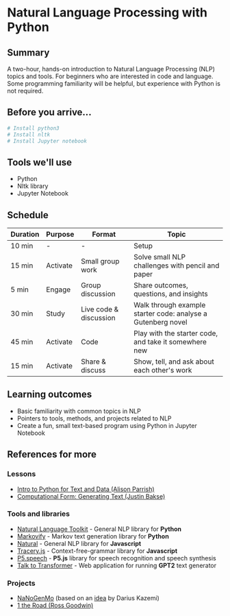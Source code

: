# Natural Language Processing with Python

## Summary
A two-hour, hands-on introduction to Natural Language Processing (NLP) topics and tools. For beginners who are interested in code and language. Some programming familiarity will be helpful, but experience with Python is not required.

## Before you arrive...
```bash
# Install python3
# Install nltk
# Install Jupyter notebook
```

## Tools we'll use
* Python
* Nltk library
* Jupyter Notebook

## Schedule
| Duration | Purpose | Format | Topic |
| - | - | - | - |
| 10 min | - | - | Setup |
| 15 min | Activate | Small group work | Solve small NLP challenges with pencil and paper |
| 5 min | Engage | Group discussion | Share outcomes, questions, and insights |
| 30 min | Study | Live code & discussion | Walk through example starter code: analyse a Gutenberg novel |
| 45 min | Activate | Code | Play with the starter code, and take it somewhere new |
| 15 min | Activate | Share & discuss | Show, tell, and ask about each other's work |

## Learning outcomes
* Basic familiarity with common topics in NLP
* Pointers to tools, methods, and projects related to NLP
* Create a fun, small text-based program using Python in Jupyter Notebook

## References for more
### Lessons
* [Intro to Python for Text and Data (Alison Parrish)](https://github.com/aparrish/dmep-python-intro)
* [Computational Form: Generating Text (Justin Bakse)](http://compform.net/text/)

### Tools and libraries
* [Natural Language Toolkit](https://www.nltk.org/) - General NLP library for **Python**
* [Markovify](https://github.com/jsvine/markovify) - Markov text generation library for **Python**
* [Natural](https://github.com/NaturalNode/natural) - General NLP library for **Javascript**
* [Tracery.js](https://www.tracery.io/) - Context-free-grammar library for **Javascript**
* [P5.speech](https://idmnyu.github.io/p5.js-speech/) - **P5.js** library for speech recognition and speech synthesis
* [Talk to Transformer](https://talktotransformer.com/) - Web application for running **GPT2** text generator

### Projects
* [NaNoGenMo](https://nanogenmo.github.io/) (based on an [idea](https://twitter.com/tinysubversions/status/396305662000775168) by Darius Kazemi)
* [1 the Road (Ross Goodwin)](https://en.wikipedia.org/wiki/1_the_Road)
